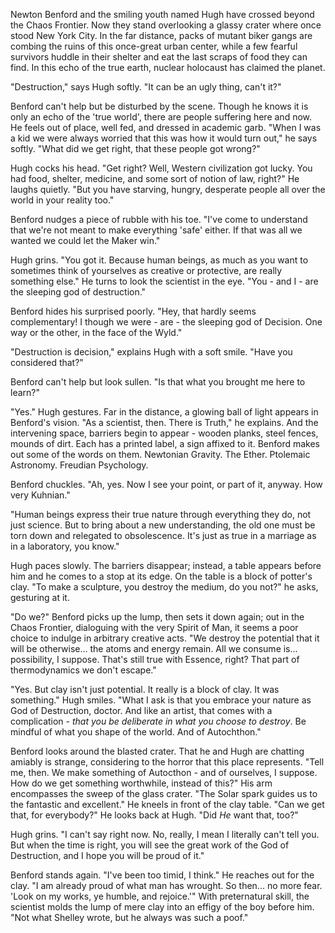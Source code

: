 Newton Benford and the smiling youth named Hugh have crossed beyond the Chaos Frontier. Now they stand overlooking a glassy crater where once stood New York City. In the far distance, packs of mutant biker gangs are combing the ruins of this once-great urban center, while a few fearful survivors huddle in their shelter and eat the last scraps of food they can find. In this echo of the true earth, nuclear holocaust has claimed the planet.

"Destruction," says Hugh softly. "It can be an ugly thing, can't it?"

Benford can't help but be disturbed by the scene. Though he knows it is only an echo of the 'true world', there are people suffering here and now. He feels out of place, well fed, and dressed in academic garb. "When I was a kid we were always worried that this was how it would turn out," he says softly. "What did we get right, that these people got wrong?"

Hugh cocks his head. "Get right? Well, Western civilization got lucky. You had food, shelter, medicine, and some sort of notion of law, right?" He laughs quietly. "But you have starving, hungry, desperate people all over the world in your reality too."

Benford nudges a piece of rubble with his toe. "I've come to understand that we're not meant to make everything 'safe' either. If that was all we wanted we could let the Maker win."

Hugh grins. "You got it. Because human beings, as much as you want to sometimes think of yourselves as creative or protective, are really something else." He turns to look the scientist in the eye. "You - and I - are the sleeping god of destruction."

Benford hides his surprised poorly. "Hey, that hardly seems complementary! I though we were - are - the sleeping god of Decision. One way or the other, in the face of the Wyld."

"Destruction is decision," explains Hugh with a soft smile. "Have you considered that?"

Benford can't help but look sullen. "Is that what you brought me here to learn?"

"Yes." Hugh gestures. Far in the distance, a glowing ball of light appears in Benford's vision. "As a scientist, then. There is Truth," he explains. And the intervening space, barriers begin to appear - wooden planks, steel fences, mounds of dirt. Each has a printed label, a sign affixed to it. Benford makes out some of the words on them. Newtonian Gravity. The Ether. Ptolemaic Astronomy. Freudian Psychology.

Benford chuckles. "Ah, yes. Now I see your point, or part of it, anyway. How very Kuhnian."

"Human beings express their true nature through everything they do, not just science. But to bring about a new understanding, the old one must be torn down and relegated to obsolescence. It's just as true in a marriage as in a laboratory, you know."

Hugh paces slowly. The barriers disappear; instead, a table appears before him and he comes to a stop at its edge. On the table is a block of potter's clay. "To make a sculpture, you destroy the medium, do you not?" he asks, gesturing at it.

"Do we?" Benford picks up the lump, then sets it down again; out in the Chaos Frontier, dialoguing with the very Spirit of Man, it seems a poor choice to indulge in arbitrary creative acts. "We destroy the potential that it will be otherwise... the atoms and energy remain. All we consume is... possibility, I suppose. That's still true with Essence, right? That part of thermodynamics we don't escape."

"Yes. But clay isn't just potential. It really is a block of clay. It was something." Hugh smiles. "What I ask is that you embrace your nature as God of Destruction, doctor. And like an artist, that comes with a complication - _that you be deliberate in what you choose to destroy_. Be mindful of what you shape of the world. And of Autochthon."

Benford looks around the blasted crater. That he and Hugh are chatting amiably is strange, considering to the horror that this place represents. "Tell me, then. We make something of Autocthon - and of ourselves, I suppose. How do we get something worthwhile, instead of this?" His arm encompasses the sweep of the glass crater. "The Solar spark guides us to the fantastic and excellent." He kneels in front of the clay table. "Can we get that, for everybody?" He looks back at Hugh. "Did _He_ want that, too?"

Hugh grins. "I can't say right now. No, really, I mean I literally can't tell you. But when the time is right, you will see the great work of the God of Destruction, and I hope you will be proud of it."

Benford stands again. "I've been too timid, I think." He reaches out for the clay. "I am already proud of what man has wrought. So then... no more fear. 'Look on my works, ye humble, and rejoice.'" With preternatural skill, the scientist molds the lump of mere clay into an effigy of the boy before him. "Not what Shelley wrote, but he always was such a poof."